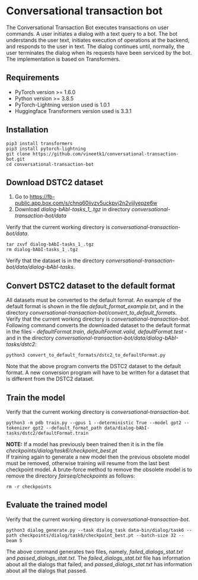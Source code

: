 # Conversational transaction bot
The Conversational Transaction Bot executes transactions on user commands. A user initiates a dialog with a text query to a bot. The bot understands the user text, initiates execution of operations at the backend, and responds to the user in text. The dialog continues until, normally, the user terminates the dialog when its requests have been serviced by the bot. The implementation is based on Transformers.
## Requirements
* PyTorch version >= 1.6.0
* Python version >= 3.8.5
* PyTorch-Lightning version used is 1.0.1
* Huggingface Transformers version used is 3.3.1
## Installation
```
pip3 install transformers
pip3 install pytorch-lightning
git clone https://github.com/vineetk1/conversational-transaction-bot.git
cd conversational-transaction-bot
```
## Download DSTC2 dataset
1. Go to https://fb-public.app.box.com/s/chnq60iivzv5uckpvj2n2vijlyepze6w 
1. Download *dialog-bAbI-tasks_1_.tgz* in directory *conversational-transaction-bot/data*  

Verify that the current working directory is *conversational-transaction-bot/data*.    
```
tar zxvf dialog-bAbI-tasks_1_.tgz
rm dialog-bAbI-tasks_1_.tgz
```
Verify that the dataset is in the directory *conversational-transaction-bot/data/dialog-bAbI-tasks*.   
## Convert DSTC2 dataset to the default format
All datasets must be converted to the default format. An example of the default format is shown in the file *default_format_example.txt*, and in the directory *conversational-transaction-bot/convert_to_default_formats*.   
Verify that the current working directory is *conversational-transaction-bot*. Following command converts the downloaded dataset to the default format in the files - *defaultFormat.train, defaultFormat.valid, defaultFormat.test* - and in the directory *conversational-transaction-bot/data/dialog-bAbI-tasks/dstc2*:
```
python3 convert_to_default_formats/dstc2_to_defaultFormat.py
```
Note that the above program converts the DSTC2 dataset to the default format. A new conversion program will have to be written for a dataset that is different from the DSTC2 dataset. 
## Train the model
Verify that the current working directory is *conversational-transaction-bot*.
```
python3 -m pdb train.py --gpus 1 --deterministic True --model gpt2 --tokenizer gpt2 --default_format_path data/dialog-bAbI-tasks/dstc2/defaultFormat.train
```
**NOTE:** If a model has previously been trained then it is in the file *checkpoints/dialog/task6/checkpoint_best.pt*   
If training again to generate a new model then the previous obsolete model must be removed, otherwise training will resume from the last best checkpoint model. A brute-force method to remove the obsolete model is to remove the directory *fairseq/checkpoints* as follows:
```
rm -r checkpoints
```
## Evaluate the trained model
Verify that the current working directory is *conversational-transaction-bot*.
```
python3 dialog_generate.py --task dialog_task data-bin/dialog/task6 --path checkpoints/dialog/task6/checkpoint_best.pt --batch-size 32 --beam 5
```
The above command generates two files, namely, *failed_dialogs_stat.txt* and *passed_dialogs_stat.txt*. The *failed_dialogs_stat.txt* file has information about all the dialogs that failed, and *passed_dialogs_stat.txt* has information about all the dialogs that passed.  

